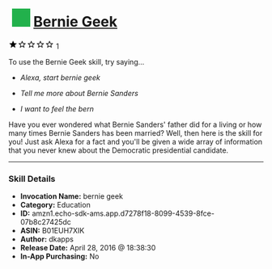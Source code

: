 # &nbsp;<img src="skill_icon" alt="Bernie Geek icon" width="36"> [Bernie Geek](http://alexa.amazon.com/#skills/amzn1.echo-sdk-ams.app.d7278f18-8099-4539-8fce-07b8c27425dc)
![1 stars](../../images/ic_star_black_18dp_1x.png)![1 stars](../../images/ic_star_border_black_18dp_1x.png)![1 stars](../../images/ic_star_border_black_18dp_1x.png)![1 stars](../../images/ic_star_border_black_18dp_1x.png)![1 stars](../../images/ic_star_border_black_18dp_1x.png) 1

To use the Bernie Geek skill, try saying...

* *Alexa, start bernie geek*

* *Tell me more about Bernie Sanders*

* *I want to feel the bern*

Have you ever wondered what Bernie Sanders' father did for a living or how many times Bernie Sanders has been married?  Well, then here is the skill for you! Just ask Alexa for a fact and you'll be given a wide array of information that you never knew about the Democratic presidential candidate.

***

### Skill Details

* **Invocation Name:** bernie geek
* **Category:** Education
* **ID:** amzn1.echo-sdk-ams.app.d7278f18-8099-4539-8fce-07b8c27425dc
* **ASIN:** B01EUH7XIK
* **Author:** dkapps
* **Release Date:** April 28, 2016 @ 18:38:30
* **In-App Purchasing:** No
